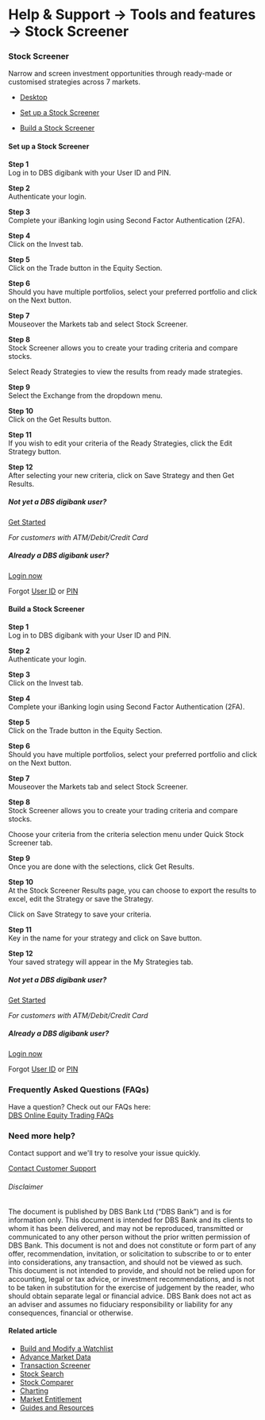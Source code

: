 # Help & Support -> Tools and features -> Stock Screener

### Stock Screener

Narrow and screen investment opportunities through ready-made or customised strategies across 7 markets.

  * [Desktop](https://www.dbs.com.sg/personal/support/wealth-oet-stock-screener.html#desktop-tab)



  * [Set up a Stock Screener](https://www.dbs.com.sg/personal/support/wealth-oet-stock-screener.html#ds-1)


  * [Build a Stock Screener](https://www.dbs.com.sg/personal/support/wealth-oet-stock-screener.html#ds-2)



#### Set up a Stock Screener

**Step 1**  
Log in to DBS digibank with your User ID and PIN. 

**Step 2**  
Authenticate your login. 

**Step 3**  
Complete your iBanking login using Second Factor Authentication (2FA). 

**Step 4**  
Click on the Invest tab. 

**Step 5**  
Click on the Trade button in the Equity Section. 

**Step 6**  
Should you have multiple portfolios, select your preferred portfolio and click on the Next button. 

**Step 7**  
Mouseover the Markets tab and select Stock Screener. 

**Step 8**  
Stock Screener allows you to create your trading criteria and compare stocks.  
  
Select Ready Strategies to view the results from ready made strategies. 

**Step 9**  
Select the Exchange from the dropdown menu. 

**Step 10**  
Click on the Get Results button. 

**Step 11**  
If you wish to edit your criteria of the Ready Strategies, click the Edit Strategy button. 

**Step 12**  
After selecting your new criteria, click on Save Strategy and then Get Results. 

##### Not yet a DBS digibank user?

[Get Started](https://internet-banking.dbs.com.sg/ibAPL/Welcome)

_For customers with ATM/Debit/Credit Card_

##### Already a DBS digibank user?

[Login now](https://internet-banking.dbs.com.sg/iwealth)

Forgot [User ID](https://www.dbs.com.sg/personal/ibanking/ibapl/ib-printuid.html) or [PIN](https://www.dbs.com.sg/personal/ibanking/ibapl/ib-resetpin.html)

#### Build a Stock Screener

**Step 1**  
Log in to DBS digibank with your User ID and PIN. 

**Step 2**  
Authenticate your login. 

**Step 3**  
Click on the Invest tab. 

**Step 4**  
Complete your iBanking login using Second Factor Authentication (2FA). 

**Step 5**  
Click on the Trade button in the Equity Section. 

**Step 6**  
Should you have multiple portfolios, select your preferred portfolio and click on the Next button. 

**Step 7**  
Mouseover the Markets tab and select Stock Screener. 

**Step 8**  
Stock Screener allows you to create your trading criteria and compare stocks.  
  
Choose your criteria from the criteria selection menu under Quick Stock Screener tab. 

**Step 9**  
Once you are done with the selections, click Get Results. 

**Step 10**  
At the Stock Screener Results page, you can choose to export the results to excel, edit the Strategy or save the Strategy.  
  
Click on Save Strategy to save your criteria. 

**Step 11**  
Key in the name for your strategy and click on Save button. 

**Step 12**  
Your saved strategy will appear in the My Strategies tab. 

##### Not yet a DBS digibank user?

[Get Started](https://internet-banking.dbs.com.sg/ibAPL/Welcome)

_For customers with ATM/Debit/Credit Card_

##### Already a DBS digibank user?

[Login now](https://internet-banking.dbs.com.sg/iwealth)

Forgot [User ID](https://www.dbs.com.sg/personal/ibanking/ibapl/ib-printuid.html) or [PIN](https://www.dbs.com.sg/personal/ibanking/ibapl/ib-resetpin.html)

### Frequently Asked Questions (FAQs)

Have a question? Check out our FAQs here:  
[DBS Online Equity Trading FAQs](https://www.dbs.com.sg/personal/support/wealth-oet-dbs-online-equity-trading-faq.html)  


### Need more help?

Contact support and we'll try to resolve your issue quickly.

[Contact Customer Support](https://www.dbs.com.sg/personal/contact-us.page)

###### Disclaimer

The document is published by DBS Bank Ltd (“DBS Bank”) and is for information only. This document is intended for DBS Bank and its clients to whom it has been delivered, and may not be reproduced, transmitted or communicated to any other person without the prior written permission of DBS Bank. This document is not and does not constitute or form part of any offer, recommendation, invitation, or solicitation to subscribe to or to enter into considerations, any transaction, and should not be viewed as such. This document is not intended to provide, and should not be relied upon for accounting, legal or tax advice, or investment recommendations, and is not to be taken in substitution for the exercise of judgement by the reader, who should obtain separate legal or financial advice. DBS Bank does not act as an adviser and assumes no fiduciary responsibility or liability for any consequences, financial or otherwise. 

#### Related article

  * [Build and Modify a Watchlist](https://www.dbs.com.sg/personal/support/wealth-oet-watchlist.html)
  * [Advance Market Data](https://www.dbs.com.sg/personal/support/wealth-oet-advanced-market-data.html)
  * [Transaction Screener](https://www.dbs.com.sg/personal/support/wealth-oet-transaction-screener.html)
  * [Stock Search](https://www.dbs.com.sg/personal/support/wealth-oet-stock-search.html)
  * [Stock Comparer](https://www.dbs.com.sg/personal/support/wealth-oet-stock-comparer.html)
  * [Charting](https://www.dbs.com.sg/personal/support/wealth-oet-charting.html)
  * [Market Entitlement](https://www.dbs.com.sg/personal/support/wealth-oet-market-entitlement.html)
  * [Guides and Resources](https://www.dbs.com.sg/personal/support/wealth-oet-guides-resources.html)


